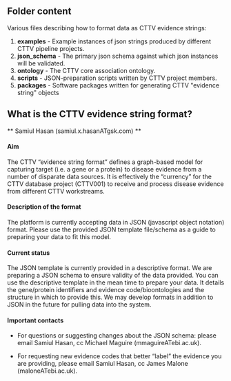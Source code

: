 ## Folder content

Various files describing how to format data as CTTV evidence strings:

1. **examples**	- Example instances of json strings produced by different CTTV pipeline projects.
1. **json_schema** - The primary json schema against which json instances will be validated.
1. **ontology** - The CTTV core association ontology.
1. **scripts** - JSON-preparation scripts written by CTTV project members.
1. **packages** - Software packages written for generating CTTV "evidence string" objects

## What is the CTTV evidence string format?

** Samiul Hasan (samiul.x.hasanATgsk.com) **

#### Aim

The CTTV “evidence string format” defines a graph-based model for capturing target (i.e. a gene or a protein) to disease evidence from a number of disparate data sources. It is effectively the “currency” for the CTTV database project (CTTV001) to receive and process disease evidence from different CTTV workstreams.

#### Description of the format

The platform is currently accepting data in JSON (javascript object notation) format. Please use the provided JSON template file/schema as a guide to preparing your data to fit this model.

#### Current status

The JSON template is currently provided in a descriptive format. We are preparing a JSON schema to ensure validity of the data provided. You can use the descriptive template in the mean time to prepare your data. It details the gene/protein identifiers and evidence code/bioontologies and the structure in which to provide this. We may develop formats in addition to JSON in the future for pulling data into the system.

#### Important contacts

- For questions or suggesting changes about the JSON schema: please email Samiul Hasan, cc Michael Maguire (mmaguireATebi.ac.uk).

- For requesting new evidence codes that better “label” the evidence you are providing, please email Samiul Hasan, cc James Malone (maloneATebi.ac.uk).
